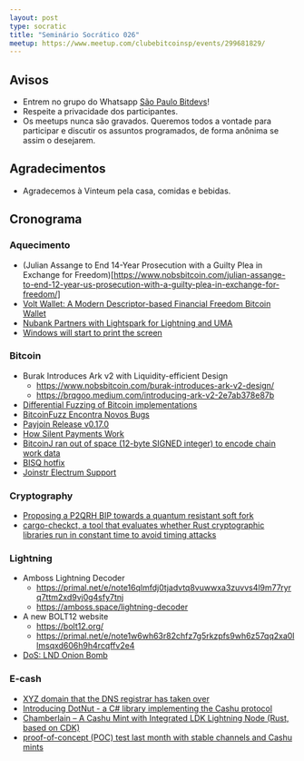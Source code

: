 ```yaml
---
layout: post
type: socratic
title: "Seminário Socrático 026"
meetup: https://www.meetup.com/clubebitcoinsp/events/299681829/
---
```


## Avisos

- Entrem no grupo do Whatsapp [São Paulo Bitdevs](https://chat.whatsapp.com/HiaPqjmUqER5djFPR1Yl3T)!
- Respeite a privacidade dos participantes.
- Os meetups nunca são gravados. Queremos todos a vontade para participar e discutir os assuntos programados, de forma anônima se assim o desejarem.

## Agradecimentos

- Agradecemos à Vinteum pela casa, comidas e bebidas.

## Cronograma

### Aquecimento
- (Julian Assange to End 14-Year Prosecution with a Guilty Plea in Exchange for Freedom)[https://www.nobsbitcoin.com/julian-assange-to-end-12-year-us-prosecution-with-a-guilty-plea-in-exchange-for-freedom/]
- [Volt Wallet: A Modern Descriptor-based Financial Freedom Bitcoin Wallet](https://www.nobsbitcoin.com/volt-wallet/)
- [Nubank Partners with Lightspark for Lightning and UMA](https://www.lightspark.com/news/nubank-announcement)
- [Windows will start to print the screen](https://support.microsoft.com/pt-br/windows/copilot-no-windows-seus-dados-e-privacidade-3e265e82-fc76-4d0a-afc0-4a0de528b73a)

### Bitcoin
- Burak Introduces Ark v2 with Liquidity-efficient Design
  - https://www.nobsbitcoin.com/burak-introduces-ark-v2-design/
  - https://brqgoo.medium.com/introducing-ark-v2-2e7ab378e87b
- [Differential Fuzzing of Bitcoin implementations](https://delvingbitcoin.org/t/differential-fuzzing-of-bitcoin-implementations/208/6)
- [BitcoinFuzz Encontra Novos Bugs](https://delvingbitcoin.org/t/differential-fuzzing-of-bitcoin-implementations/208/5)
- [Payjoin Release v0.17.0](https://github.com/payjoin/rust-payjoin/releases/tag/payjoin-0.17.0)
- [How Silent Payments Work](https://medium.com/@ottosch/how-silent-payments-work-41bea907d6b0)
- [BitcoinJ ran out of space (12-byte SIGNED integer) to encode chain work data](https://github.com/bitcoinj/bitcoinj/issues/3410)
- [BISQ hotfix](https://github.com/bisq-network/bisq/commit/3a84f18d2bc464d6cf24f32e2d3a0e02ce31bfe8)
- [Joinstr Electrum Support](https://docs.joinstr.xyz/users/using-joinstr#electrum-plugin)

### Cryptography
- [Proposing a P2QRH BIP towards a quantum resistant soft fork](https://delvingbitcoin.org/t/proposing-a-p2qrh-bip-towards-a-quantum-resistant-soft-fork/956)
- [cargo-checkct, a tool that evaluates whether Rust cryptographic libraries run in constant time to avoid timing attacks](https://www.ledger.com/blog-cargo-checkct-our-home-made-tool-guarding-against-timing-attacks-is-now-open-source)

### Lightning
- Amboss Lightning Decoder
  - https://primal.net/e/note16qlmfdj0tjadvtq8vuwwxa3zuvvs4l9m77ryrq7ttm2xd9vj0g4sfy7tnj
  - https://amboss.space/lightning-decoder
- A new BOLT12 website
  - https://bolt12.org/
  - https://primal.net/e/note1w6wh63r82chfz7g5rkzpfs9wh6z57qq2xa0llmsqxd606h9h4rcqffv2e4
- [DoS: LND Onion Bomb](https://morehouse.github.io/lightning/lnd-onion-bomb/)

### E-cash
- [XYZ domain that the DNS registrar has taken over](https://primal.net/e/note1luc96j5l8dm33zqzly40y9ygfxjfxj2q2qr6264rcna8uzxk4s6ql2ngwg)
- [Introducing DotNut - a C# library implementing the Cashu protocol](https://primal.net/e/nevent1qqstgq3vqcxkcyczjsywdys44d5kl44s9xfrra2fmxmddk7mar3mnjgzyq324q23pmnrlc43djhpdcyjrauwnw5cst3gdrn7vwkk6z9wndv4gkupk6d)
- [Chamberlain – A Cashu Mint with Integrated LDK Lightning Node (Rust, based on CDK)](https://primal.net/e/note1ead5wvfug96ddfd6ddtxay7ak8p0uja005agpawjpmp7xd28x3sqf9mdzs)
- [proof-of-concept (POC) test last month with stable channels and Cashu mints](https://primal.net/e/note14k6pzdkpt6yw7n3tum6zk270kr0wea5f7xtjl3vj6u6qkxuhjzasj44vez)
